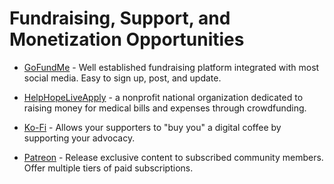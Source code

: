 # Fundraising, Support, and Monetization Opportunities

* [GoFundMe](https://www.gofundme.com/) - Well established fundraising platform integrated with most social media. Easy to sign up, post, and update.

* [HelpHopeLive](https://helphopelive.org/)[Apply](https://helphopelive.org/get-started/apply/) - a nonprofit national organization dedicated to raising money for medical bills and expenses through crowdfunding.
* [Ko-Fi](https://ko-fi.com/) - Allows your supporters to "buy you" a digital coffee by supporting your advocacy. 
* [Patreon](https://www.patreon.com/) - Release exclusive content to subscribed community members. Offer multiple tiers of paid subscriptions.